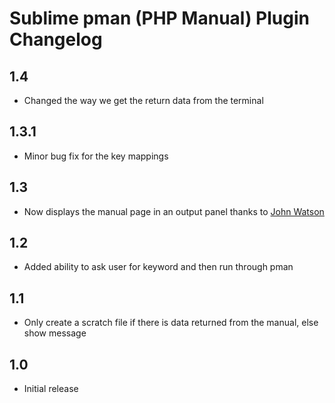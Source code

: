 Sublime pman (PHP Manual) Plugin Changelog
==========================================

1.4
---
* Changed the way we get the return data from the terminal

1.3.1
-----
* Minor bug fix for the key mappings

1.3
---
* Now displays the manual page in an output panel thanks to [John Watson](https://github.com/jotson)

1.2
---
* Added ability to ask user for keyword and then run through pman

1.1
---
* Only create a scratch file if there is data returned from the manual, else show message

1.0
---
* Initial release
